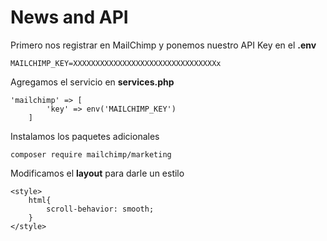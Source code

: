 # News and API

Primero nos registrar en MailChimp y ponemos nuestro API Key en el **.env**

```
MAILCHIMP_KEY=XXXXXXXXXXXXXXXXXXXXXXXXXXXXXXXXx
```

Agregamos el servicio en **services.php**

```
'mailchimp' => [
        'key' => env('MAILCHIMP_KEY')
    ]
```

Instalamos los paquetes adicionales

```
composer require mailchimp/marketing

```

Modificamos el **layout** para darle un estilo

```
<style>
    html{
        scroll-behavior: smooth;
    }
</style>
```
